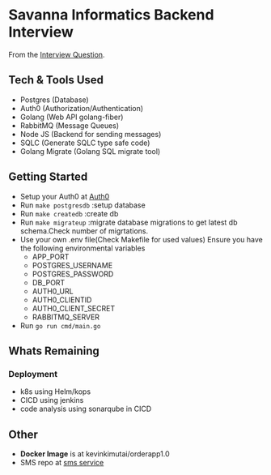 # Savanna Informatics Backend Interview

From the [Interview Question](https://firebasestorage.googleapis.com/v0/b/creadable-22c39.appspot.com/o/Savannah%20Informatics%20Back%20End%20Dev-%20Challenge.pdf?alt=media&token=051b7a05-90d3-4dce-9403-c4ab493a9602).

## Tech & Tools Used

- Postgres (Database)
- Auth0 (Authorization/Authentication)
- Golang (Web API golang-fiber)
- RabbitMQ (Message Queues)
- Node JS (Backend for sending messages)
- SQLC (Generate SQLC type safe code)
- Golang Migrate (Golang SQL migrate tool)

## Getting Started

- Setup your Auth0 at [Auth0](https://auth0.com/docs/libraries#backend)
- Run `make postgresdb` :setup database
- Run `make createdb` :create db
- Run `make migrateup` :migrate database migrations to get latest db schema.Check number of migrtations.
- Use your own .env file(Check Makefile for used values) Ensure you have the following environmental variables
  - APP_PORT
  - POSTGRES_USERNAME
  - POSTGRES_PASSWORD
  - DB_PORT
  - AUTH0_URL
  - AUTH0_CLIENTID
  - AUTH0_CLIENT_SECRET
  - RABBITMQ_SERVER
- Run `go run cmd/main.go`

## Whats Remaining

### Deployment

- k8s using Helm/kops
- CICD using jenkins
- code analysis using sonarqube in CICD

## Other

- **Docker Image** is at kevinkimutai/orderapp1.0
- SMS repo at [sms service](https://github.com/kevinkimutai/savanna-interview-sms)
